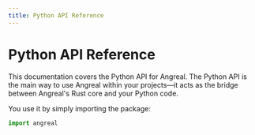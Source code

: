 ```yaml
---
title: Python API Reference
---
```


# Python API Reference

This documentation covers the Python API for Angreal. The Python API is the main way to use Angreal within your projects—it acts as the bridge between Angreal's Rust core and your Python code.

You use it by simply importing the package:

```python
import angreal
```

<!-- Geekdoc automatically generates child page navigation -->
